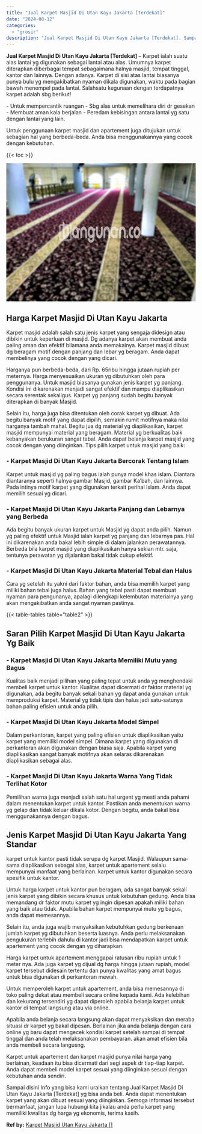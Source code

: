 ```yaml
---
title: "Jual Karpet Masjid Di Utan Kayu Jakarta [Terdekat]"
date: "2024-08-12"
categories: 
  - "grosir"
description: "Jual Karpet Masjid Di Utan Kayu Jakarta [Terdekat]. Sampai disini Info yang bisa kami uraikan tentang Jual Karpet Masjid Di Utan Kayu Jakarta [Terdekat] yg..."
---
```


**Jual Karpet Masjid Di Utan Kayu Jakarta \[Terdekat\]** – Karpet ialah suatu alas lantai yg digunakan sebagai lantai atau alas. Umumnya karpet diterapkan diberbagai tempat sebagaimana halnya masjid, tempat tinggal, kantor dan lainnya. Dengan adanya. Karpet di sisi atas lantai biasanya punya bulu yg mengakibatkan nyaman dikala digunakan, waktu pada bagian bawah menempel pada lantai. Salahsatu kegunaan dengan terdapatnya karpet adalah sbg berikut!

\- Untuk mempercantik ruangan - Sbg alas untuk memelihara diri dr gesekan - Membuat aman kala berjalan - Peredam kebisingan antara lantai yg satu dengan lantai yang lain.

Untuk penggunaan karpet masjid dan apartement juga ditujukan untuk sebagian hal yang berbeda-beda. Anda bisa menggunakannya yang cocok dengan kebutuhan.

{{< toc >}}

![Jual Karpet Masjid Di Utan Kayu Jakarta [Terdekat]](/images/grosir-karpet-murah-79.png)

## Harga Karpet Masjid Di Utan Kayu Jakarta

Karpet masjid adalah salah satu jenis karpet yang sengaja didesign atau dibikin untuk keperluan di masjid. Dg adanya karpet akan membuat anda paling aman dan efektif bilamana anda memakainya. Karpet masjid dibuat dg beragam motif dengan panjang dan lebar yg beragam. Anda dapat membelinya yang cocok dengan yang dicari.

Harganya pun berbeda-beda, dari Rp. 65ribu hingga jutaan rupiah per meternya. Harga menyesuaikan ukuran yg dibutuhkan oleh para penggunanya. Untuk masjid biasanya gunakan jenis karpet yg panjang. Kondisi ini dikarenakan menjadi sangat efektif dan mampu diaplikasikan secara serentak sekaligus. Karpet yg panjang sudah begitu banyak diterapkan di banyak Masjid.

Selain itu, harga juga bisa ditentukan oleh corak karpet yg dibuat. Ada begitu banyak motif yang dapat dipilih, semakin rumit motifnya maka nilai harganya tambah mahal. Begitu jua dg material yg diaplikasikan, karpet masjid mempunyai material yang beragam. Material yg berkualitas baik kebanyakan berukuran sangat tebal. Anda dapat belanja karpet masjid yang cocok dengan yang diinginkan. Tips pilih karpet untuk masjid yang baik:

### \- Karpet Masjid Di Utan Kayu Jakarta Bercorak Tentang Islam

Karpet untuk masjid yg paling bagus ialah punya model khas islam. Diantara diantaranya seperti halnya gambar Masjid, gambar Ka’bah, dan lainnya. Pada intinya motif karpet yang digunakan terkait perihal Islam. Anda dapat memilih sesuai yg dicari.

### \- Karpet Masjid Di Utan Kayu Jakarta Panjang dan Lebarnya yang Berbeda

Ada begitu banyak ukuran karpet untuk Masjid yg dapat anda pilih. Namun yg paling efektif untuk Masjid ialah karpet yg panjang dan lebarnya pas. Hal ini dikarenakan anda bakal lebih simple di dalam jalankan perawatannya. Berbeda bila karpet masjid yang diaplikasikan hanya sekian mtr. saja, tentunya perawatan yg dijalankan bakal tidak cukup efektif.

### \- Karpet Masjid Di Utan Kayu Jakarta Material Tebal dan Halus

Cara yg setelah itu yakni dari faktor bahan, anda bisa memilih karpet yang miliki bahan tebal juga halus. Bahan yang tebal pasti dapat membuat nyaman para pengunanya, apalagi dilengkapi kelembutan materialnya yang akan mengakibatkan anda sangat nyaman pastinya.

{{< table-tables table="table2" >}}

## Saran Pilih Karpet Masjid Di Utan Kayu Jakarta Yg Baik

### \- Karpet Masjid Di Utan Kayu Jakarta Memiliki Mutu yang Bagus

Kualitas baik menjadi pilihan yang paling tepat untuk anda yg menghendaki membeli karpet untuk kantor. Kualitas dapat dicermati dr faktor material yg digunakan, ada begitu banyak sekali bahan yg dapat anda gunakan untuk memproduksi karpet. Material yg tidak tipis dan halus jadi satu-satunya bahan paling efisien untuk anda pilih.

### \- Karpet Masjid Di Utan Kayu Jakarta Model Simpel

Dalam perkantoran, karpet yang paling efisien untuk diaplikasikan yaitu karpet yang memiliki model simpel. Dimana karpet yang digunakan di perkantoran akan digunakan dengan biasa saja. Apabila karpet yang diaplikasikan sangat banyak motifnya akan selaras dikarenakan diaplikasikan sebagai alas.

### \- Karpet Masjid Di Utan Kayu Jakarta Warna Yang Tidak Terlihat Kotor

Pemilihan warna juga menjadi salah satu hal urgent yg mesti anda pahami dalam menentukan karpet untuk kantor. Pastikan anda menentukan warna yg gelap dan tidak keluar dikala kotor. Dengan begitu, anda bakal bisa menggunakannya dengan bagus.

## Jenis Karpet Masjid Di Utan Kayu Jakarta Yang Standar

karpet untuk kantor pasti tidak serupa dg karpet Masjid. Walaupun sama-sama diaplikasikan sebagai alas, karpet untuk apartement selalu mempunyai manfaat yang berlainan. karpet untuk kantor digunakan secara spesifik untuk kantor.

Untuk harga karpet untuk kantor pun beragam, ada sangat banyak sekali jenis karpet yang dibikin secara khusus untuk kebutuhan gedung. Anda bisa memandang dr faktor mutu karpet yg ingin dipesan apakah miliki bahan yang baik atau tidak. Apabila bahan karpet mempunyai mutu yg bagus, anda dapat memesannya.

Selain itu, anda juga wajib menyaksikan kebutuhkan gedung berkenaan jumlah karpet yg dibutuhkan beserta luasnya. Anda perlu melaksanakan pengukuran terlebih dahulu di kantor jadi bisa mendapatkan karpet untuk apartement yang cocok dengan yg diharapkan.

Harga karpet untuk apartement menggapai ratusan ribu rupiah untuk 1 meter nya. Ada juga karpet yg dijual dg harga hingga jutaan rupiah, model karpet tersebut didesain tertentu dan punya kwalitas yang amat bagus untuk bisa digunakan di perkantoran mewah.

Untuk memperoleh karpet untuk apartement, anda bisa memesannya di toko paling dekat atau membeli secara online kepada kami. Ada kelebihan dan kekurang tersendiri yg dapat diperoleh apabila belanja karpet untuk kantor di tempat langsung atau via online.

Apabila anda belanja secara langsung akan dapat menyaksikan dan meraba situasi dr karpet yg bakal dipesan. Berlainan jika anda belanja dengan cara online yg baru dapat mengecek kondisi karpet setelah sampai di tempat tinggal dan anda telah melaksanakan pembayaran. akan amat efisien bila anda membeli secara langusng.

Karpet untuk apartement dan karpet masjid punya nilai harga yang berlainan, keadaan itu bisa dicermati dari segi aspek dr tiap-tiap karpet. Anda dapat membeli model karpet sesuai yang diinginkan sesuai dengan kebutuhan anda sendiri.

Sampai disini Info yang bisa kami uraikan tentang Jual Karpet Masjid Di Utan Kayu Jakarta \[Terdekat\] yg bisa anda beli. Anda dapat menentukan karpet yang akan dibuat sesuai yang diinginkan. Semoga informasi tersebut bermanfaat, jangan lupa hubungi kita jikalau anda perlu karpet yang memiliki kwalitas dg harga yg ekonomis, terima kasih.

**Ref by:**  [Karpet Masjid Utan Kayu Jakarta []](https://id.wikipedia.org/wiki/Karpet)
